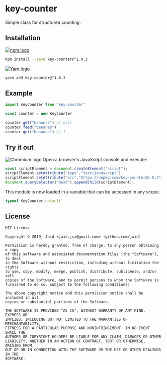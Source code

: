 # key-counter


Simple class for structured counting.

## Installation
<a href='https://npmjs.com/package/key-counter'><img alt='npm logo' src='https://github.com/Jaid/action-readme/raw/master/images/base-assets/npm.png'/></a>
```bash
npm install --save key-counter@^1.0.3
```
<a href='https://yarnpkg.com/package/key-counter'><img alt='Yarn logo' src='https://github.com/Jaid/action-readme/raw/master/images/base-assets/yarn.png'/></a>
```bash
yarn add key-counter@^1.0.3
```

## Example
```javascript
import KeyCounter from "key-counter"

const counter = new KeyCounter

counter.get("bananas") // null
counter.feed("bananas")
counter.get("bananas") // 1
```

## Try it out
<img alt='Chromium logo' src='https://github.com/Jaid/action-readme/raw/master/images/base-assets/browser.png'/>
Open a browser's JavaScript console and execute:

```javascript
const scriptElement = document.createElement("script");
scriptElement.setAttribute("type","text/javascript");
scriptElement.setAttribute("src","https://unpkg.com/key-counter@1.0.3");
document.querySelector("head").appendChild(scriptElement);
```

This module is now loaded in a variable that can be accessed in any scope.

```javascript
typeof KeyCounter.default
```


## License
```text
MIT License

Copyright © 2019, Jaid <jaid.jsx@gmail.com> (github.com/jaid)

Permission is hereby granted, free of charge, to any person obtaining a copy
of this software and associated documentation files (the "Software"), to deal
in the Software without restriction, including without limitation the rights
to use, copy, modify, merge, publish, distribute, sublicense, and/or sell
copies of the Software, and to permit persons to whom the Software is
furnished to do so, subject to the following conditions:

The above copyright notice and this permission notice shall be included in all
copies or substantial portions of the Software.

THE SOFTWARE IS PROVIDED "AS IS", WITHOUT WARRANTY OF ANY KIND, EXPRESS OR
IMPLIED, INCLUDING BUT NOT LIMITED TO THE WARRANTIES OF MERCHANTABILITY,
FITNESS FOR A PARTICULAR PURPOSE AND NONINFRINGEMENT. IN NO EVENT SHALL THE
AUTHORS OR COPYRIGHT HOLDERS BE LIABLE FOR ANY CLAIM, DAMAGES OR OTHER
LIABILITY, WHETHER IN AN ACTION OF CONTRACT, TORT OR OTHERWISE, ARISING FROM,
OUT OF OR IN CONNECTION WITH THE SOFTWARE OR THE USE OR OTHER DEALINGS IN THE
SOFTWARE.
```
